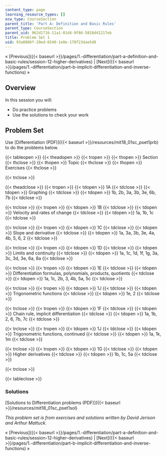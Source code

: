 ```yaml
---
content_type: page
learning_resource_types: []
ocw_type: CourseSection
parent_title: 'Part A: Definition and Basic Rules'
parent_type: CourseSection
parent_uid: 962d1716-11a1-01d4-9f86-5818d41217eb
title: Problem Set 1
uid: 93a0806f-20ed-6540-1e0e-178f23dae5d8
---
```


« [Previous]({{< baseurl >}}/pages/1.-differentiation/part-a-definition-and-basic-rules/session-12-higher-derivatives) | [Next]({{< baseurl >}}/pages/1.-differentiation/part-b-implicit-differentiation-and-inverse-functions) »

Overview
--------

In this session you will:

*   Do practice problems
*   Use the solutions to check your work

Problem Set
-----------

Use [Differentiation (PDF)]({{< baseurl >}}/resources/mit18_01sc_pset1prb) to do the problems below.

{{< tableopen >}}
{{< theadopen >}}
{{< tropen >}}
{{< thopen >}}
Section
{{< thclose >}}
{{< thopen >}}
Topic
{{< thclose >}}
{{< thopen >}}
Exercises
{{< thclose >}}

{{< trclose >}}

{{< theadclose >}}
{{< tropen >}}
{{< tdopen >}}
1A
{{< tdclose >}}
{{< tdopen >}}
Graphing
{{< tdclose >}}
{{< tdopen >}}
1b, 2b, 3a, 3b, 3e, 6b, 7b
{{< tdclose >}}

{{< trclose >}}
{{< tropen >}}
{{< tdopen >}}
1B
{{< tdclose >}}
{{< tdopen >}}
Velocity and rates of change
{{< tdclose >}}
{{< tdopen >}}
1a, 1b, 1c
{{< tdclose >}}

{{< trclose >}}
{{< tropen >}}
{{< tdopen >}}
1C
{{< tdclose >}}
{{< tdopen >}}
Slope and derivative
{{< tdclose >}}
{{< tdopen >}}
1a, 3a, 3b, 3e, 4a, 4b, 5, 6, 2
{{< tdclose >}}

{{< trclose >}}
{{< tropen >}}
{{< tdopen >}}
1D
{{< tdclose >}}
{{< tdopen >}}
Limits and continuity
{{< tdclose >}}
{{< tdopen >}}
1a, 1c, 1d, 1f, 1g, 3a, 3c, 3d, 3e, 6a, 8a
{{< tdclose >}}

{{< trclose >}}
{{< tropen >}}
{{< tdopen >}}
1E
{{< tdclose >}}
{{< tdopen >}}
Differentiation formulas, polynomials, products, quotients
{{< tdclose >}}
{{< tdopen >}}
1a, 1c, 2b, 3, 4b, 5a, 5c
{{< tdclose >}}

{{< trclose >}}
{{< tropen >}}
{{< tdopen >}}
1J
{{< tdclose >}}
{{< tdopen >}}
Trigonometric functions
{{< tdclose >}}
{{< tdopen >}}
1e, 2
{{< tdclose >}}

{{< trclose >}}
{{< tropen >}}
{{< tdopen >}}
1F
{{< tdclose >}}
{{< tdopen >}}
Chain rule, implicit differentiation
{{< tdclose >}}
{{< tdopen >}}
1a, 1b, 2, 6, 7b, 7c
{{< tdclose >}}

{{< trclose >}}
{{< tropen >}}
{{< tdopen >}}
1J
{{< tdclose >}}
{{< tdopen >}}
Trigonometric functions, continued
{{< tdclose >}}
{{< tdopen >}}
1a, 1k, 1m
{{< tdclose >}}

{{< trclose >}}
{{< tropen >}}
{{< tdopen >}}
1G
{{< tdclose >}}
{{< tdopen >}}
Higher derivatives
{{< tdclose >}}
{{< tdopen >}}
1b, 1c, 5a
{{< tdclose >}}

{{< trclose >}}

{{< tableclose >}}

### Solutions

[Solutions to Differentiation problems (PDF)]({{< baseurl >}}/resources/mit18_01sc_pset1sol)

_This problem set is from exercises and solutions written by David Jerison and Arthur Mattuck._

« [Previous]({{< baseurl >}}/pages/1.-differentiation/part-a-definition-and-basic-rules/session-12-higher-derivatives) | [Next]({{< baseurl >}}/pages/1.-differentiation/part-b-implicit-differentiation-and-inverse-functions) »
